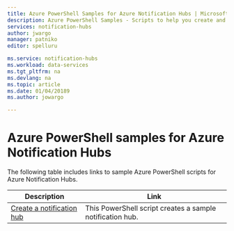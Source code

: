 ```yaml
---
title: Azure PowerShell Samples for Azure Notification Hubs | Microsoft Docs
description: Azure PowerShell Samples - Scripts to help you create and manage notification hubs. 
services: notification-hubs
author: jwargo
manager: patniko
editor: spelluru

ms.service: notification-hubs
ms.workload: data-services
ms.tgt_pltfrm: na
ms.devlang: na
ms.topic: article
ms.date: 01/04/20189
ms.author: jowargo

---
```


# Azure PowerShell samples for Azure Notification Hubs

The following table includes links to sample Azure PowerShell scripts for Azure Notification Hubs.

| Description | Link |
| ----------- | ---- |
|[Create a notification hub](scripts/create-notification-hub-powershell.md?toc=%2fpowershell%2fmodule%2ftoc.json)| This PowerShell script creates a sample notification hub. |
